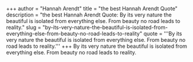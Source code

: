 +++
author = "Hannah Arendt"
title = "the best Hannah Arendt Quote"
description = "the best Hannah Arendt Quote: By its very nature the beautiful is isolated from everything else. From beauty no road leads to reality."
slug = "by-its-very-nature-the-beautiful-is-isolated-from-everything-else-from-beauty-no-road-leads-to-reality"
quote = '''By its very nature the beautiful is isolated from everything else. From beauty no road leads to reality.'''
+++
By its very nature the beautiful is isolated from everything else. From beauty no road leads to reality.

